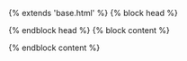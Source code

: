 {% extends 'base.html' %} {% block head %}

{% endblock head %} {% block content %}

{% endblock content %}
